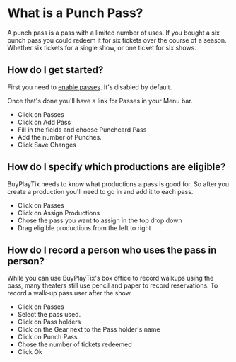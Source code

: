 # What is a Punch Pass?
A punch pass is a pass with a limited number of uses. If you bought a six punch pass you could redeem it for six tickets over the course of a season. Whether six tickets for a single show, or one ticket for six shows.

## How do I get started?
First you need to [enable passes](enable.md). It's disabled by default. 

Once that's done you'll have a link for Passes in your Menu bar.

* Click on Passes
* Click on Add Pass 
* Fill in the fields and choose Punchcard Pass
* Add the number of Punches. 
* Click Save Changes

## How do I specify which productions are eligible?
BuyPlayTix needs to know what productions a pass is good for. So after you create a production you'll need to go in and add it to each pass.

* Click on Passes
* Click on Assign Productions
* Chose the pass you want to assign in the top drop down
* Drag eligible productions from the left to right

## How do I record a person who uses the pass in person?
While you can use BuyPlayTix's box office to record walkups using the pass, many theaters still use pencil and paper to record reservations. To record a walk-up pass user after the show.

* Click on Passes
* Select the pass used.
* Click on Pass holders
* Click on the Gear next to the Pass holder's name
* Click on Punch Pass
* Chose the number of tickets redeemed
* Click Ok
